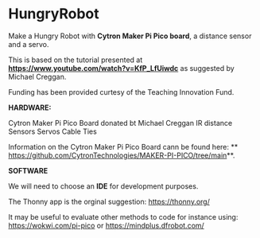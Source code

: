 # HungryRobot
Make a Hungry Robot with **Cytron Maker Pi Pico board**, a distance sensor and a servo.  

This is based on the tutorial presented at **https://www.youtube.com/watch?v=KfP_LfUiwdc** as suggested by Michael Creggan.

Funding has been provided curtesy of the Teaching Innovation Fund.

**HARDWARE:**

Cytron Maker Pi Pico Board donated bt Michael Creggan
IR distance Sensors
Servos
Cable Ties

Information on the Cytron Maker Pi Pico Board cann be found here: ** https://github.com/CytronTechnologies/MAKER-PI-PICO/tree/main**.

**SOFTWARE**

We will need to choose an **IDE** for development purposes.

The Thonny app is the orginal suggestion:  https://thonny.org/

It may be useful to evaluate other methods to code for instance using: https://wokwi.com/pi-pico or https://mindplus.dfrobot.com/

